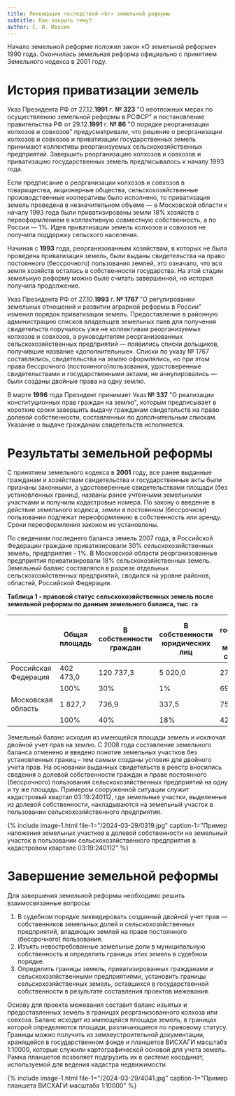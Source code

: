 ```yaml
---
title: Ликвидация последствий <br> земельной реформы
subtitle: Как закрыть тему?
author: С. И. Ивасюк
---
```


Начало земельной реформе положил закон «О земельной реформе» 1990 года. Окончилась земельная реформа официально с принятием Земельного кодекса в 2001 году. 

# История приватизации земель

Указ Президента РФ от 27.12.**1991** г. **№ 323** "О неотложных мерах по осуществлению земельной реформы в РСФСР" и постановление правительства РФ от 29.12.**1991** г. **№ 86** "О порядке реорганизации колхозов и совхозов" предусматривали, что решение о реорганизации колхозов и совхозов и приватизации государственных земель принимают коллективы реорганизуемых сельскохозяйственных предприятий. Завершить реорганизацию колхозов и совхозов и  приватизацию государственных земель предписывалось к началу 1993 года. 

Если предписание о реорганизации колхозов и совхозов в  товарищества, акционерные общества, сельскохозяйственные производственные кооперативы было исполнено, то приватизация земель проведена в незначительном объеме — в Московской области к началу 1993 года были приватизированы земли 18% хозяйств с переоформлением в коллективную совместную собственность, а по России — 1%. Идея приватизации земель колхозов и совхозов не получила поддержку сельского населения.

Начиная с **1993** года, реорганизованным хозяйствам, в которых не была проведена приватизация земель, были выданы свидетельства на право постоянного (бессрочного) пользования землей, это означало, что вся земля хозяйств осталась в собственности государства. На этой стадии земельную реформу можно было считать завершенной, но история получила продолжение. 

Указ Президента РФ от 27.10.**1993** г. **№ 1767** "О регулировании земельных отношений и развитии аграрной реформы в России" изменил порядок приватизации земель. Предоставление в районную администрацию списков владельцев земельных паев для получения свидетельств поручалось уже не коллективам реорганизуемых колхозов и совхозов, а руководителям реорганизованных сельскохозяйственных предприятий — появились списки дольщиков, получившие название «дополнительные». Списки по указу № 1767 составлялись, свидетельства на землю оформлялись, но при этом права бессрочного (постоянного)пользования, удостоверенные свидетельствами и государственными актами, не аннулировались — были созданы двойные права на одну землю. 

В марте **1996** года Президент принимает Указ **№ 337** "О реализации конституционных прав граждан на землю", которым предписывает в короткие сроки завершить выдачу гражданам свидетельств на право долевой собственности, составленных по дополнительным спискам. Указание о выдаче гражданам свидетельств исполняется.

# Результаты земельной реформы

С принятием земельного кодекса в **2001** году, все ранее выданные гражданам и хозяйствам свидетельства и государственные акты были признаны законными, а удостоверенные свидетельствами площади (без установленных границ), названы ранее учтенными земельными участками и получили кадастровые номера. По закону о введение в действие земельного кодекса, земли в постоянном (бессрочном) пользовании подлежат переоформлению в собственность или аренду. Сроки переоформления законом не установлены. 

По сведениям последнего баланса земель 2007 года, в Российской Федерации граждане приватизировали 30% сельскохозяйственных земель, предприятия - 1%. В Московской области реорганизованные предприятия приватизировали 18% сельскохозяйственных земель. Земельный баланс составлялся в разрезе отдельных сельскохозяйственных предприятий, сводился на уровне районов, областей, Российской Федерации. 

<strong>Таблица 1 - правовой статус сельскохозяйственных земель после земельной реформы по данным земельного баланса, тыс. га</strong>

|                      | Общая площадь | В собственности граждан | В собственности юридических лиц | В государственной <br />и  муниципальной собственности |
| -------------------- | ------------- | ----------------------- | ------------------------------- | ------------------------------------------------------ |
| Российская Федерация | 402 473,0     | 120 737,3               | 5 020,0                         | 276 715,7                                              |
|                      | 100%          | 30%                     | 1%                              | 69%                                                    |
| Московская область   | 1 827,7       | 736,9                   | 337,5                           | 753,3                                                  |
|                      | 100%          | 40%                     | 18%                             | 42%                                                    |

Земельный баланс исходил из имеющейся площади земель и исключал двойной учет прав на землю. С 2008 года составление земельного баланса отменено и введено понятие земельных участков без установленных границ – тем самым созданы условия для двойного учета прав. На основании выданных свидетельств в реестр вносились сведения о долевой собственности граждан и праве постоянного (бессрочного) пользования сельскохозяйственных предприятий на одну и ту же площадь. Примером сооруженной ситуации служит кадастровый квартал 03:19:240112, где земельные участки, выделенные из долевой собственности, накладываются на земельный участок в пользовании сельскохозяйственного предприятия.

{% include image-1.html 
file-1="/2024-03-29/0319.jpg" caption-1="Пример наложения земельных участков в долевой собственности на земельный участок в пользовании сельскохозяйственного предприятия в кадастровом квартале 03:19:240112" %}

# Завершение земельной реформы

Для завершения земельной реформы необходимо решить взаимосвязанные вопросы:

1.  В судебном порядке ликвидировать созданный двойной учет прав — собственников земельных долей и сельскохозяйственных предприятий, владеющих землей на праве постоянного (бессрочного) пользования.
2. Изъять невостребованные земельные доли в муниципальную собственность и определить границы этих земель в судебном порядке.
3. Определить границы земель, приватизированных гражданами и сельскохозяйственными предприятиями, установить границы сельскохозяйственных земель, оставшихся в государственной собственности в результате составления проектов межевания.

Основу для проекта межевания составит баланс изъятых и предоставленных земель в границах реорганизованного колхоза или совхоза. Баланс исходит из имеющейся площади земель, в границах которой определяются площади, различающиеся по правовому статусу. Границы можно получить из землеустроительной документации, хранящейся в государственном фонде и планшетов ВИСХАГИ масштаба 1:10000, которые служили картографической основой для учета земель. Рамка планшетов позволяет подгрузить их в системе координат, используемой для ведения кадастра недвижимости.

{% include image-1.html 
file-1="/2024-03-29/4041.jpg" caption-1="Пример планшета ВИСХАГИ масштаба 1:10000" %}
